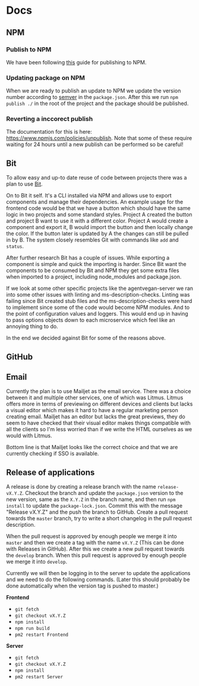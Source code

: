 # Docs

## NPM
### Publish to NPM
We have been following [this](https://gist.github.com/coolaj86/1318304) guide for publishing to NPM.

### Updating package on NPM
When we are ready to publish an update to NPM we update the version number according to [semver](https://semver.org/) in 
the `package.json`. After this we run `npm publish ./` in the root of the project and the package should be published.

### Reverting a inccorect publish
The documentation for this is here: https://www.npmjs.com/policies/unpublish. Note that some of these require waiting 
for 24 hours until a new publish can be performed so be careful!

## Bit
To allow easy and up-to date reuse of code between projects there was a plan to use
[Bit](https://bit.dev).

On to Bit it self. It's a CLI installed via NPM and allows use to export components and manage
their dependencies. An example usage for the frontend code would be that we have a button which
should have the same logic in two projects and some standard styles. Project A created the button
and project B want to use it with a different color. Project A would create a component and export
it, B would import the button and then locally change the color. If the button later is updated by
A the changes can still be pulled in by B. The system closely resembles Git with commands like
`add` and `status`.

After further research Bit has a couple of issues. While exporting a component is simple and quick
the importing is harder. Since Bit want the components to be consumed by Bit and NPM they get some
extra files when imported to a project, including node_modules and package.json.

If we look at some other specific projects like the agentvegan-server we ran into some other issues
with linting and ms-description-checks. Linting was failing since Bit created stub files and the 
ms-description-checks were hard to implement since some of the code would become NPM modules. And
to the point of configuration values and loggers. This would end up in having to pass options
objects down to each microservice which feel like an annoying thing to do.

In the end we decided against Bit for some of the reasons above.

## GitHub


## Email
Currently the plan is to use Mailjet as the email service. There was a choice between it and multiple other services, one
of which was Litmus. Litmus offers more in terms of previewing on different devices and clients but lacks a visual editor which
makes it hard to have a regular marketing person creating email. Mailjet has an editor but lacks the great previews, they do seem to
have checked that their visual editor makes things compatible with all the clients so I'm less worried than if we write the HTML
ourselves as we would with Litmus.

Bottom line is that Mailjet looks like the correct choice and that we are currently checking if SSO is available.

## Release of applications
A release is done by creating a release branch with the name `release-vX.Y.Z`. Checkout the branch
and update the `package.json` version to the new version, same as the `X.Y.Z` in the branch name,
and then run `npm install` to update the `package-lock.json`. Commit this with the message 
"Release vX.Y.Z" and the push the branch to GitHub. Create a pull request towards the `master`
branch, try to write a short changelog in the pull request description.

When the pull request is approved by enough people we merge it into `master` and then we create a
tag with the name `vX.Y.Z` (This can be done with Releases in GitHub). After this we create a new
pull request towards the `develop` branch. When this pull request is approved by enough people we
merge it into `develop`.

Currently we will then be logging in to the server to update the applications and we need to do
the following commands.
(Later this should probably be done automatically when the version tag is pushed to master.)

**Frontend**
* `git fetch`
* `git checkout vX.Y.Z`
* `npm install`
* `npm run build`
* `pm2 restart Frontend`

**Server**
* `git fetch`
* `git checkout vX.Y.Z`
* `npm install`
* `pm2 restart Server`
